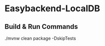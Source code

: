 # Easybackend-LocalDB

## Build & Run Commands

[comment]: ### (To Build Jar file)
./mvnw clean package -DskipTests    
